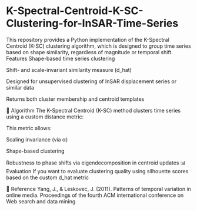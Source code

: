 # K-Spectral-Centroid-K-SC-Clustering-for-InSAR-Time-Series

This repository provides a Python implementation of the K-Spectral Centroid (K-SC) clustering algorithm, which is designed to group time series based on shape similarity, regardless of magnitude or temporal shift.
Features
Shape-based time series clustering

Shift- and scale-invariant similarity measure (d_hat)

Designed for unsupervised clustering of InSAR displacement series or similar data

Returns both cluster membership and centroid templates

📌 Algorithm
The K-Spectral Centroid (K-SC) method clusters time series using a custom distance metric:

This metric allows:

Scaling invariance (via α)

Shape-based clustering

Robustness to phase shifts via eigendecomposition in centroid updates
📊 Evaluation
If you want to evaluate clustering quality using silhouette scores based on the custom d_hat metric


📘 Reference
Yang, J., & Leskovec, J. (2011). Patterns of temporal variation in online media. Proceedings of the fourth ACM international conference on Web search and data mining
